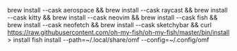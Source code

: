 brew install --cask aerospace && brew install --cask raycast && brew install --cask kitty && brew install --cask neovim && brew install --cask fish && brew install --cask neofetch && brew install --cask sketchybar && curl https://raw.githubusercontent.com/oh-my-fish/oh-my-fish/master/bin/install > install
fish install --path=~/.local/share/omf --config=~/.config/omf
